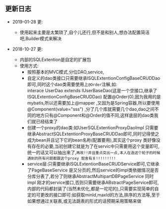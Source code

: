 
更新日志
---
-   2019-01-28 更:
    -   使用起来主要是太繁琐了,自个儿还行,但不是和别人,想办法配置简洁吧,Builder模式来解决

-   2018-10-27 更:
	-   内部的SQLExtention是自定的扩展包
	-   使用方式:
	    -   按照基本的MVC模式,分位DAO,service,
	    -   自定义的dao类接口只需要继承ISQLExtentionConfigBaseCRUDDao 即可,同时这个dao类需要使用上`@Order`注解,如:<br>
 interace UserDao extends IUserBaseDao(这是一个空接口,继承了ISQLExtentionConfigBaseCRUDDao)  配置@Order(0),因为我用的是mybatis,所以还需要加上@mapper ,又因为是Spring容器,所以要使用@Component(value="sss") ,分了几个库就需要几个dao,dao之间不同的地方只有@Component和@Order的值不同,这样底层的dao类我们就已经结束了
        -   创建一个proxy的dao类:如UserSQLExtentionProxyDaoImpl 只需要继承AbstractSQLExtentionProxyBaseCRUDDao即可,同时记得使之成为bean并且记下它的bean名称(配置要用),其实这个proxy 类好像没有存在的必要,当初创建它就是为了在servic中只需要用这个变量即可,统一的话又可以抽出来了,`再改!!并且重点突出一点,本人在造这个轮子的时候遇到的所有问题都跟这个proxy 取舍有关!!!!!!!!!`
        -   service层:只需要继承ISQLExtentionBaseCRUDService即可,它继承了PageBaseService 是又分页的,然后service的impl类依据情况是否分库分表了,若分了则继承AbstractMultipartDBPageService 同时impl 刚才的service接口,否则只需要继承ABstractPageService即可,内部的代码都封装了(当然未优化,都是一坨坨的),只需要实现简单的自定的可更改的接口即可:如获取minId,maxId的方法,排序的方法等,至于如果想通过关联表,或无法跳表的形式的话预期采用策略来做
